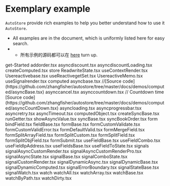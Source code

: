 # Exemplary example
 `AutoStore` provide rich examples to help you better understand how to use it `AutoStore`.

- All examples are in the document, which is uniformly listed here for easy search.
- - 所有示例的源码都可以在 [here](https://github.com/zhangfisher/autostore/tree/master/docs/demos) turn up.

<Tree>
get-Started
addorder.tsx
asyncdiscount.tsx
asyncdiscountLoading.tsx
createComputed.tsx
store
ReadwriteState.tsx
useContextRender.tsx
Usereactivebase.tsx
useReactivegetSet.tsx
UsereactiveMemo.tsx
useSignalrender.tsx
computed
asyncbase.tsx //[Source code](https://github.com/zhangfisher/autostore/tree/master/docs/demos/computed/asyncBase.tsx) 
asynccancel.tsx
asynccountdown.tsx // Countdown time [Source code](https://github.com/zhangfisher/autostore/tree/master/docs/demos/computed/asyncCountDown.tsx) 
asyncloading.tsx
asyncprogressbar.tsx
asyncretry.tsx
asyncTimeout.tsx
computedObject.tsx
createSyncBase.tsx
runGetter.tsx
showAsyncValue.tsx
syncBase.tsx
syncBookOrder.tsx
form
bindField.tsx
fieldBase.tsx
formBase.tsx
formCustomValidate.tsx
formCustomValidError.tsx
formDefaultValid.tsx
formMergeField.tsx
formSplitArrayField.tsx
formSplitCustom.tsx
formSplitField.tsx
formSplitObjField.tsx
formSubmit.tsx
useFieldBase.tsx
useFieldCombo.tsx
useFieldIpAddress.tsx
useFieldsBase.tsx
useFieldToState.tsx
signals
signalAsyncCustomRender.tsx
signalAsyncCustomRenderPro.tsx
signalAsyncState.tsx
signalBase.tsx
signalComboState.tsx
signalCustomRender.tsx
signalDynamicAsync.tsx
signalDynamicBase.tsx
signalDynamicComputed.tsx
signalErrorBoundary.tsx
signalStateBase.tsx
signalWatch.tsx
watch
watchAll.tsx
watchArray.tsx
watchBase.tsx
watchByPath.tsx
watchDirty.tsx
</Tree>